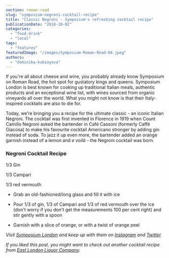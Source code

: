 ```yaml
---
section: roman-road
slug: "symposium-negroni-cocktail-recipe"
title: "Classic Negroni - Symposium's refreshing cocktail recipe"
publicationDate: "2018-10-02"
categories: 
  - "food-drink"
  - "local"
tags: 
  - "features"
featuredImage: "/images/Symposium-Roman-Road-04.jpeg"
authors: 
  - "dominika-kubinyova"
---
```


If you're all about cheese and wine, you probably already know Symposium on Roman Road, the hot spot for gustatory kings and queens. Symposium London is best known for cooking up traditional Italian meals, authentic products and an exceptional wine list, with wines sourced from organic vineyards all over the world. What you might not know is that their Italy-inspired cocktails are also to die for.

Today, we’re bringing you a recipe for the ultimate classic - an iconic Italian Negroni. The cocktail was first invented in Florence in 1919 when Count Camillo Negroni asked the bartender in Café Cassoni (formerly Caffè Giacosa) to make his favourite cocktail Americano stronger by adding gin instead of soda. To jazz it up even more, the bartender added an orange garnish instead of a lemon and _e voilà -_ the Negroni cocktail was born.

### Negroni Cocktail Recipe

1/3 Gin

1/3 Campari

1/3 red vermouth

- Grab an old-fashioned/long glass and fill it with ice

- Pour 1/3 of gin, 1/3 of Campari and 1/3 of red vermouth over the ice (don't worry if you don't get the measurements 100 per cent right) and stir gently with a spoon

- Garnish with a slice of orange, or with a twist of orange peel

_Visit [Symposium London](https://www.symposiumlondon.co.uk/) and keep up with them on [Instagram](https://www.instagram.com/symposiumlondon/) and [Twitter](https://twitter.com/SymposiumLDN)_

_If you liked this post, you might want to check out another cocktail recipe from [East London Liquor Company](https://romanroadlondon.com/nothing-toulouse-cocktail-recipe-east-london-liquor-company/)._
